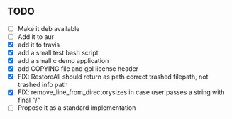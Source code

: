 ## TODO

- [ ] Make it deb available
- [ ] Add it to aur
- [x] add it to travis
- [x] add a small test bash script
- [x] add a small c demo application
- [x] add COPYING file and gpl license header
- [x] FIX: RestoreAll should return as path correct trashed filepath, not trashed info path
- [x] FIX: remove_line_from_directorysizes in case user passes a string with final "/"
- [ ] Propose it as a standard implementation
